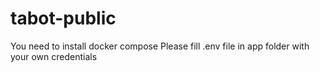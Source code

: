 # tabot-public
You need to install docker compose 
Please fill .env file in app folder with your own credentials
